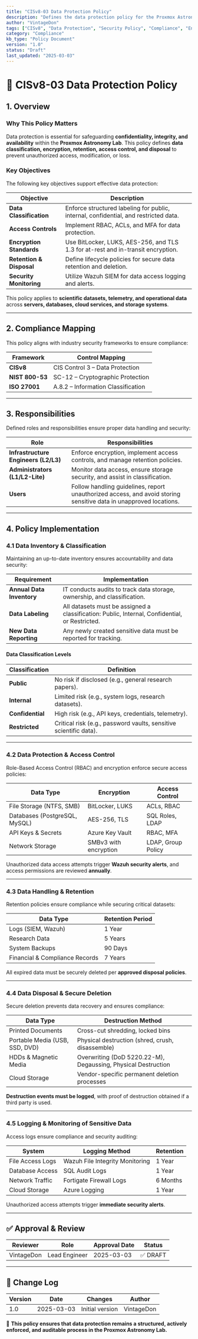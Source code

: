 ```yaml
---
title: "CISv8-03 Data Protection Policy"
description: "Defines the data protection policy for the Proxmox Astronomy Lab, ensuring confidentiality, integrity, and availability through classification, encryption, retention, and access controls in compliance with CISv8, NIST 800-53, and ISO 27001."
author: "VintageDon"
tags: ["CISv8", "Data Protection", "Security Policy", "Compliance", "Encryption"]
category: "Compliance"
kb_type: "Policy Document"
version: "1.0"
status: "Draft"
last_updated: "2025-03-03"
---
```


# **📜 CISv8-03 Data Protection Policy**

## **1. Overview**

### **Why This Policy Matters**

Data protection is essential for safeguarding **confidentiality, integrity, and availability** within the **Proxmox Astronomy Lab**. This policy defines **data classification, encryption, retention, access control, and disposal** to prevent unauthorized access, modification, or loss.

### **Key Objectives**

The following key objectives support effective data protection:

| **Objective** | **Description** |
|--------------|----------------|
| **Data Classification** | Enforce structured labeling for public, internal, confidential, and restricted data. |
| **Access Controls** | Implement RBAC, ACLs, and MFA for data protection. |
| **Encryption Standards** | Use BitLocker, LUKS, AES-256, and TLS 1.3 for at-rest and in-transit encryption. |
| **Retention & Disposal** | Define lifecycle policies for secure data retention and deletion. |
| **Security Monitoring** | Utilize Wazuh SIEM for data access logging and alerts. |

This policy applies to **scientific datasets, telemetry, and operational data** across **servers, databases, cloud services, and storage systems**.

---

## **2. Compliance Mapping**

This policy aligns with industry security frameworks to ensure compliance:

| **Framework** | **Control Mapping** |
|--------------|------------------|
| **CISv8** | CIS Control 3 – Data Protection |
| **NIST 800-53** | SC-12 – Cryptographic Protection |
| **ISO 27001** | A.8.2 – Information Classification |

---

## **3. Responsibilities**

Defined roles and responsibilities ensure proper data handling and security:

| **Role** | **Responsibilities** |
|---------|----------------------|
| **Infrastructure Engineers (L2/L3)** | Enforce encryption, implement access controls, and manage retention policies. |
| **Administrators (L1/L2-Lite)** | Monitor data access, ensure storage security, and assist in classification. |
| **Users** | Follow handling guidelines, report unauthorized access, and avoid storing sensitive data in unapproved locations. |

---

## **4. Policy Implementation**

### **4.1 Data Inventory & Classification**

Maintaining an up-to-date inventory ensures accountability and data security:

| **Requirement** | **Implementation** |
|--------------|------------------|
| **Annual Data Inventory** | IT conducts audits to track data storage, ownership, and classification. |
| **Data Labeling** | All datasets must be assigned a classification: Public, Internal, Confidential, or Restricted. |
| **New Data Reporting** | Any newly created sensitive data must be reported for tracking. |

#### **Data Classification Levels**

| **Classification** | **Definition** |
|----------------|------------------|
| **Public** | No risk if disclosed (e.g., general research papers). |
| **Internal** | Limited risk (e.g., system logs, research datasets). |
| **Confidential** | High risk (e.g., API keys, credentials, telemetry). |
| **Restricted** | Critical risk (e.g., password vaults, sensitive scientific data). |

---

### **4.2 Data Protection & Access Control**

Role-Based Access Control (RBAC) and encryption enforce secure access policies:

| **Data Type** | **Encryption** | **Access Control** |
|--------------|--------------|-------------------|
| File Storage (NTFS, SMB) | BitLocker, LUKS | ACLs, RBAC |
| Databases (PostgreSQL, MySQL) | AES-256, TLS | SQL Roles, LDAP |
| API Keys & Secrets | Azure Key Vault | RBAC, MFA |
| Network Storage | SMBv3 with encryption | LDAP, Group Policy |

Unauthorized data access attempts trigger **Wazuh security alerts**, and access permissions are reviewed **annually**.

---

### **4.3 Data Handling & Retention**

Retention policies ensure compliance while securing critical datasets:

| **Data Type** | **Retention Period** |
|--------------|------------------|
| Logs (SIEM, Wazuh) | 1 Year |
| Research Data | 5 Years |
| System Backups | 90 Days |
| Financial & Compliance Records | 7 Years |

All expired data must be securely deleted per **approved disposal policies**.

---

### **4.4 Data Disposal & Secure Deletion**

Secure deletion prevents data recovery and ensures compliance:

| **Data Type** | **Destruction Method** |
|--------------|----------------------|
| Printed Documents | Cross-cut shredding, locked bins |
| Portable Media (USB, SSD, DVD) | Physical destruction (shred, crush, disassemble) |
| HDDs & Magnetic Media | Overwriting (DoD 5220.22-M), Degaussing, Physical Destruction |
| Cloud Storage | Vendor-specific permanent deletion processes |

**Destruction events must be logged**, with proof of destruction obtained if a third party is used.

---

### **4.5 Logging & Monitoring of Sensitive Data**

Access logs ensure compliance and security auditing:

| **System** | **Logging Method** | **Retention** |
|------------|------------------|--------------|
| File Access Logs | Wazuh File Integrity Monitoring | 1 Year |
| Database Access | SQL Audit Logs | 1 Year |
| Network Traffic | Fortigate Firewall Logs | 6 Months |
| Cloud Storage | Azure Logging | 1 Year |

Unauthorized access attempts trigger **immediate security alerts**.

---

## **✅ Approval & Review**  

| **Reviewer** | **Role** | **Approval Date** | **Status** |
|-------------|---------|------------------|------------|
| VintageDon | Lead Engineer | 2025-03-03 | ✅ DRAFT |  

---

## **📜 Change Log**  

| **Version** | **Date** | **Changes** | **Author** |
|------------|---------|-------------|------------|
| 1.0 | 2025-03-03 | Initial version | VintageDon |

🚀 **This policy ensures that data protection remains a structured, actively enforced, and auditable process in the Proxmox Astronomy Lab.**
